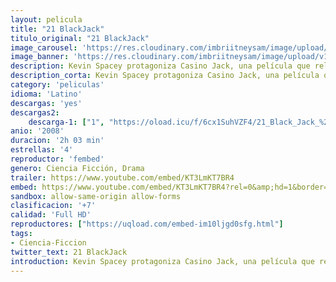 ```yaml
---
layout: pelicula
title: "21 BlackJack"
titulo_original: "21 BlackJack"
image_carousel: 'https://res.cloudinary.com/imbriitneysam/image/upload/v1547702477/21-black-poster-min.jpg'
image_banner: 'https://res.cloudinary.com/imbriitneysam/image/upload/v1547702477/21-black-banner-min.jpg'
description: Kevin Spacey protagoniza Casino Jack, una película que relata las vivencias de un hombre que está empeñado en tener todo lo bueno que la vida puede ofrecerle. Inspirada en una serie de acontecimientos reales que ponen de manifiesto las aventuras de Jack Abramoff, quien con la ayuda de su socio Michael Scanlon, consiguen influenciar en los hombres más poderosos del planeta con la intención de crear un imperio personal de riqueza e influencia. Todo se les va aún más de las manos cuando meten en el ajo a un miembro de la mafia. 
description_corta: Kevin Spacey protagoniza Casino Jack, una película que relata las vivencias de un hombre que está empeñado en tener todo lo bueno que la vida puede ofrecerle. Inspirada en una serie de acontecimientos reales que ponen de manifiesto las aventuras de Jack Abramoff, quien con la
category: 'peliculas'
idioma: 'Latino'
descargas: 'yes'
descargas2:
    descarga-1: ["1", "https://oload.icu/f/6cx1SuhVZF4/21_Black_Jack_%282008%29.MP4.mp4", "https://www.google.com/s2/favicons?domain=openload.co","OpenLoad","https://res.cloudinary.com/imbriitneysam/image/upload/v1541473684/mexico.png", "Latino", "Full HD"]
anio: '2008'
duracion: '2h 03 min'
estrellas: '4'
reproductor: 'fembed'
genero: Ciencia Ficción, Drama
trailer: https://www.youtube.com/embed/KT3LmKT7BR4
embed: https://www.youtube.com/embed/KT3LmKT7BR4?rel=0&amp;hd=1&border=0&wmode=opaque&enablejsapi=1&modestbranding=1&controls=1&showinfo=1
sandbox: allow-same-origin allow-forms
clasificacion: '+7'
calidad: 'Full HD'
reproductores: ["https://uqload.com/embed-im10ljgd0sfg.html"]
tags:
- Ciencia-Ficcion
twitter_text: 21 BlackJack
introduction: Kevin Spacey protagoniza Casino Jack, una película que relata las vivencias de un hombre que está empeñado en tener todo lo bueno que la vida puede ofrecerle. Inspirada en una serie de acontecimientos reales que ponen de manifiesto las aventuras de Jack Abramoff, quien con la
---
```












